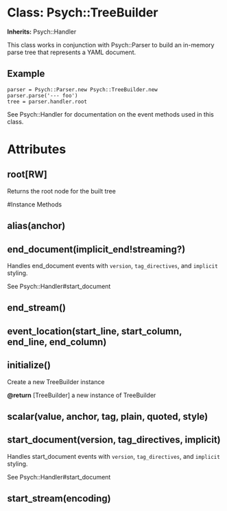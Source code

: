 # Class: Psych::TreeBuilder
**Inherits:** Psych::Handler
    

This class works in conjunction with Psych::Parser to build an in-memory parse
tree that represents a YAML document.

## Example

    parser = Psych::Parser.new Psych::TreeBuilder.new
    parser.parse('--- foo')
    tree = parser.handler.root

See Psych::Handler for documentation on the event methods used in this class.


# Attributes
## root[RW] [](#attribute-i-root)
Returns the root node for the built tree


#Instance Methods
## alias(anchor) [](#method-i-alias)

## end_document(implicit_end!streaming?) [](#method-i-end_document)
Handles end_document events with `version`, `tag_directives`, and `implicit`
styling.

See Psych::Handler#start_document

## end_stream() [](#method-i-end_stream)

## event_location(start_line, start_column, end_line, end_column) [](#method-i-event_location)

## initialize() [](#method-i-initialize)
Create a new TreeBuilder instance

**@return** [TreeBuilder] a new instance of TreeBuilder

## scalar(value, anchor, tag, plain, quoted, style) [](#method-i-scalar)

## start_document(version, tag_directives, implicit) [](#method-i-start_document)
Handles start_document events with `version`, `tag_directives`, and `implicit`
styling.

See Psych::Handler#start_document

## start_stream(encoding) [](#method-i-start_stream)


